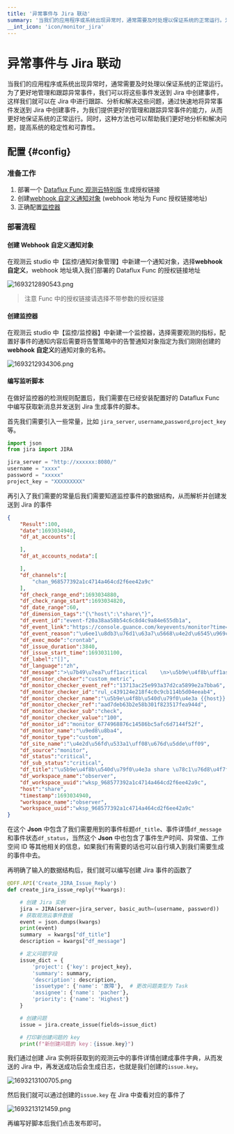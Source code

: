 ```yaml
---
title: '异常事件与 Jira 联动'
summary: '当我们的应用程序或系统出现异常时，通常需要及时处理以保证系统的正常运行。为了更好地管理和跟踪异常事件，我们可以将这些事件发送到 Jira 中创建事件，这样我们就可以在 Jira 中进行跟踪、分析和解决这些问题，通过快速地将异常事件发送到 Jira 中创建事件，为我们提供更好的管理和跟踪异常事件的能力，从而更好地保证系统的正常运行。同时，这种方法也可以帮助我们更好地分析和解决问题，提高系统的稳定性和可靠性。'
__int_icon: 'icon/monitor_jira'
---
```


<!-- markdownlint-disable MD025 -->

# 异常事件与 Jira 联动
<!-- markdownlint-enable -->

当我们的应用程序或系统出现异常时，通常需要及时处理以保证系统的正常运行。为了更好地管理和跟踪异常事件，我们可以将这些事件发送到 Jira 中创建事件，这样我们就可以在 Jira 中进行跟踪、分析和解决这些问题，通过快速地将异常事件发送到 Jira 中创建事件，为我们提供更好的管理和跟踪异常事件的能力，从而更好地保证系统的正常运行。同时，这种方法也可以帮助我们更好地分析和解决问题，提高系统的稳定性和可靠性。

## 配置 {#config}

### 准备工作

1. 部署一个 [Dataflux Func 观测云特别版](https://func.guance.com/#/) 生成授权链接
2. 创建[webhook 自定义通知对象](https://docs.guance.com/monitoring/notify-object/#4-webhook) (webhook 地址为 Func 授权链接地址)
3. 正确配置[监控器](https://docs.guance.com/monitoring/monitor/)



### 部署流程

#### 创建 Webhook 自定义通知对象

在观测云 studio 中【监控/通知对象管理】中新建一个通知对象，选择**webhook 自定义**，webhook 地址填入我们部署的 Dataflux Func 的授权链接地址

![1693212890543.png](https://pacher.cn:8580/i/2023/08/28/64ec60dd9d5bd.png)

> 注意 Func 中的授权链接请选择不带参数的授权链接

#### 创建监控器

在观测云 studio 中【监控/监控器】中新建一个监控器，选择需要观测的指标，配置好事件的通知内容后需要将告警策略中的告警通知对象指定为我们刚刚创建的**webhook 自定义**的通知对象的名称。

![1693212934306.png](https://pacher.cn:8580/i/2023/08/28/64ec610974edc.png)

#### 编写监听脚本

在做好监控器的检测规则配置后，我们需要在已经安装配置好的 Dataflux Func 中编写获取新消息并发送到 Jira 生成事件的脚本。

首先我们需要引入一些常量，比如 `jira_server`, `username`,`password`,`project_key`等。

```Python
import json
from jira import JIRA

jira_server = "http://xxxxxx:8080/"
username = "xxxx"
password = "xxxxx"
project_key = "XXXXXXXXX"
```

再引入了我们需要的常量后我们需要知道监控事件的数据结构，从而解析并创建发送到 Jira 的事件

```JSON
{
    "Result":100,
    "date":1693034940,
    "df_at_accounts":[

    ],
    "df_at_accounts_nodata":[

    ],
    "df_channels":[
        "chan_968577392a1c4714a464cd2f6ee42a9c"
    ],
    "df_check_range_end":1693034880,
    "df_check_range_start":1693034820,
    "df_date_range":60,
    "df_dimension_tags":"{\"host\":\"share\"}",
    "df_event_id":"event-f20a38aa58b54c6c8d4c9a84e655db1a",
    "df_event_link":"https://console.guance.com/keyevents/monitor?time=1693034040000%2C1693035000000&tags=%7B%22df_event_id%22%3A%22event-f20a38aa58b54c6c8d4c9a84e655db1a%22%7D&w=wksp_968577392a1c4714a464cd2f6ee42a9c",
    "df_event_reason":"\u6ee1\u8db3\u76d1\u63a7\u5668\u4e2d\u6545\u969c\u7684\u8ba4\u5b9a\u6761\u4ef6\uff0c\u4ea7\u751f\u6545\u969c\u4e8b\u4ef6",
    "df_exec_mode":"crontab",
    "df_issue_duration":3840,
    "df_issue_start_time":1693031100,
    "df_label":"[]",
    "df_language":"zh",
    "df_message":">\u7b49\u7ea7\uff1acritical    \n>\u5b9e\u4f8b\uff1ashare    \n>\u5185\u5bb9\uff1a\u78c1\u76d8\u4f7f\u7528\u7387\u4e3a 100.00%    \n>\u5efa\u8bae\uff1a\u767b\u5f55\u534e\u4e3a\u4e91\u63a7\u5236\u53f0\u67e5\u770b RDS \u662f\u5426\u6709\u5f02\u5e38",
    "df_monitor_checker":"custom_metric",
    "df_monitor_checker_event_ref":"13713ac25e993a37d2ca5899e2a7bba6",
    "df_monitor_checker_id":"rul_c439124e218f4c0c9cb114b5d04eeab4",
    "df_monitor_checker_name":"\u5b9e\u4f8b\u540d\u79f0\u4e3a {{host}} \u78c1\u76d8\u4f7f\u7528\u7387\u8fc7\u9ad8",
    "df_monitor_checker_ref":"aad7deb63b2e58b301f823517fea944d",
    "df_monitor_checker_sub":"check",
    "df_monitor_checker_value":"100",
    "df_monitor_id":"monitor_6774968876c14586bc5afc6d7144f52f",
    "df_monitor_name":"\u9ed8\u8ba4",
    "df_monitor_type":"custom",
    "df_site_name":"\u4e2d\u56fd\u533a1\uff08\u676d\u5dde\uff09",
    "df_source":"monitor",
    "df_status":"critical",
    "df_sub_status":"critical",
    "df_title":"\u5b9e\u4f8b\u540d\u79f0\u4e3a share \u78c1\u76d8\u4f7f\u7528\u7387\u8fc7\u9ad8",
    "df_workspace_name":"observer",
    "df_workspace_uuid":"wksp_968577392a1c4714a464cd2f6ee42a9c",
    "host":"share",
    "timestamp":1693034940,
    "workspace_name":"observer",
    "workspace_uuid":"wksp_968577392a1c4714a464cd2f6ee42a9c"
}
```

在这个 **Json** 中包含了我们需要用到的事件标题`df_title`、事件详情`df_message`和事件状态`df_status`，当然这个 **Json** 中也包含了事件生产时间、异常值、工作空间 ID 等其他相关的信息，如果我们有需要的话也可以自行填入到我们需要生成的事件中去。

再明确了输入的数据结构后，我们就可以编写创建 Jira 事件的函数了

```Python
@DFF.API('Create_JIRA_Issue_Reply')
def create_jira_issue_reply(**kwargs):

    # 创建 Jira 实例
    jira = JIRA(server=jira_server, basic_auth=(username, password))
    # 获取观测云事件数据
    event = json.dumps(kwargs)
    print(event)
    summary  = kwargs["df_title"]
    description = kwargs["df_message"]

    # 定义问题字段
    issue_dict = {
        'project': {'key': project_key},
        'summary': summary,
        'description': description,
        'issuetype': {'name': '故障'},  # 更改问题类型为 Task
        'assignee': {'name': 'pacher'},
        'priority': {'name': 'Highest'}
    }

    # 创建问题
    issue = jira.create_issue(fields=issue_dict)

    # 打印新创建问题的 key
    print(f"新创建问题的 key：{issue.key}")
```

我们通过创建 Jira 实例将获取到的观测云中的事件详情创建成事件字典，从而发送的 Jira 中，再发送成功后会生成日志，也就是我们创建的`issue.key`。

![1693213100705.png](https://pacher.cn:8580/i/2023/08/28/64ec61ad32e32.png)

然后我们就可以通过创建的`issue.key` 在 Jira 中查看对应的事件了

![1693213121459.png](https://pacher.cn:8580/i/2023/08/28/64ec61c1cf987.png)

再编写好脚本后我们点击发布即可。
